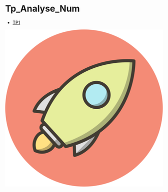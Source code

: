 # Tp_Analyse_Num
- [TP1][TP1]







 [TP1]: https://github.com/yasminaa98/Tp_Analyse_Num/blob/main/TP1/TP1_E.ipynb
 
 
 
 [![Binder](https://github.com/yasminaa98/Tp_Analyse_Num/blob/main/20x20.svg)](https://mybinder.org/v2/gh/yasminaa98/Tp_Analyse_Num/main)
